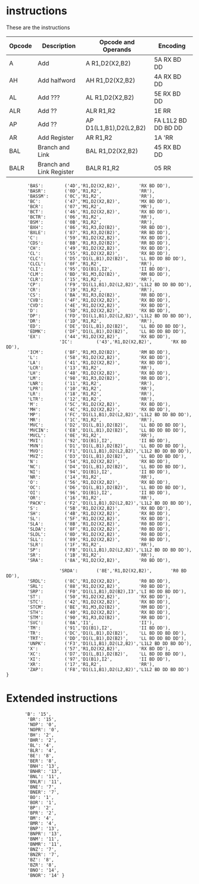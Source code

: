 # instructions

These are the instructions


| Opcode | Description              | Opcode and Operands       | Encoding             | 
|--------|--------------------------|---------------------------|----------------------|
| A      | Add                      | A    R1,D2(X2,B2)         | 5A RX BD DD          |
| AH     | Add halfword             | AH   R1,D2(X2,B2)         | 4A RX BD DD          |
| AL     | Add ???                  | AL   R1,D2(X2,B2)         | 5E RX BD DD          |
| ALR    | Add ??                   | ALR  R1,R2                | 1E RR                |
| AP     | Add ??                   | AP   D1(L1,B1),D2(L2,B2)  | FA L1L2 BD DD BD DD  |
| AR     | Add Register             | AR   R1,R2                | 1A 'RR               |
| BAL    | Branch and Link          | BAL  R1,D2(X2,B2)         | 45 RX BD DD          |
| BALR   | Branch and Link Register | BALR R1,R2                | 05 RR                |



  
            'BAS':        ('4D','R1,D2(X2,B2)',       'RX BD DD'),
            'BASR':       ('0D','R1,R2',              'RR'),
            'BASSM':      ('0C','R1,R2',              'RR'),
            'BC':         ('47','M1,D2(X2,B2)',       'MX BD DD'),
            'BCR':        ('07','M1,R2',              'MR'),
            'BCT':        ('46','R1,D2(X2,B2)',       'RX BD DD'),
            'BCTR':       ('06','R1,R2',              'RR'),
            'BSM':        ('0B','R1,R2',              'RR'),
            'BXH':        ('86','R1,R3,D2(B2)',       'RR BD DD'),
            'BXLE':       ('87','R1,R3,D2(B2)',       'RR BD DD'),
            'C':          ('59','R1,D2(X2,B2)',       'RX BD DD'),
            'CDS':        ('BB','R1,R3,D2(B2)',       'RR BD DD'),
            'CH':         ('49','R1,D2(X2,B2)',       'RX BD DD'),
            'CL':         ('55','R1,D2(X2,B2)',       'RX BD DD'),
            'CLC':        ('D5','D1(L,B1),D2(B2)',    'LL BD DD BD DD'),
            'CLCL':       ('0F','R1,R2',              'RR'),
            'CLI':        ('95','D1(B1),I2',          'II BD DD'),
            'CLM':        ('BD','R1,M3,D2(B2)',       'RM BD DD'),
            'CLR':        ('15','R1,R2',              'RR'),
            'CP':         ('F9','D1(L1,B1),D2(L2,B2)','L1L2 BD DD BD DD'),
            'CR':         ('19','R1,R2',              'RR'),
            'CS':         ('BA','R1,R3,D2(B2)',       'RR BD DD'),
            'CVB':        ('4F','R1,D2(X2,B2)',       'RX BD DD'),
            'CVD':        ('4E','R1,D2(X2,B2)',       'RX BD DD'),
            'D':          ('5D','R1,D2(X2,B2)',       'RX BD DD'),
            'DP':         ('FD','D1(L1,B1),D2(L2,B2)','L1L2 BD DD BD DD'),
            'DR':         ('1D','R1,R2',              'RR'),
            'ED':         ('DE','D1(L,B1),D2(B2)',    'LL BD DD BD DD'),
            'EDMK':       ('DF','D1(L,B1),D2(B2)',    'LL BD DD BD DD'),
            'EX':         ('44','R1,D2(X2,B2)',       'RX BD DD'),
                        'IC':         ('43','R1,D2(X2,B2)',       'RX BD DD'),
            'ICM':        ('BF','R1,M3,D2(B2)',       'RM BD DD'),
            'L':          ('58','R1,D2(X2,B2)',       'RX BD DD'),
            'LA':         ('41','R1,D2(X2,B2)',       'RX BD DD'),
            'LCR':        ('13','R1,R2',              'RR'),
            'LH':         ('48','R1,D2(X2,B2)',       'RX BD DD'),
            'LM':         ('98','R1,R3,D2(B2)',       'RR BD DD'),
            'LNR':        ('11','R1,R2',              'RR'),
            'LPR':        ('10','R1,R2',              'RR'),
            'LR':         ('18','R1,R2',              'RR'),
            'LTR':        ('12','R1,R2',              'RR'),
            'M':          ('5C','R1,D2(X2,B2)',       'RX BD DD'),
            'MH':         ('4C','R1,D2(X2,B2)',       'RX BD DD'),
            'MP':         ('FC','D1(L1,B1),D2(L2,B2)','L1L2 BD DD BD DD'),
            'MR':         ('1C','R1,R2',              'RR'),
            'MVC':        ('D2','D1(L,B1),D2(B2)',    'LL BD DD BD DD'),
            'MVCIN':      ('E8','D1(L,B1),D2(B2)',    'LL BD DD BD DD'),
            'MVCL':       ('0E','R1,R2',              'RR'),
            'MVI':        ('92','D1(B1),I2',          'II BD DD'),
            'MVN':        ('D1','D1(L,B1),D2(B2)',    'LL BD DD BD DD'),
            'MVO':        ('F1','D1(L1,B1),D2(L2,B2)','L1L2 BD DD BD DD'),
            'MVZ':        ('D3','D1(L,B1),D2(B2)',    'LL BD DD BD DD'),
            'N':          ('54','R1,D2(X2,B2)',       'RX BD DD'),
            'NC':         ('D4','D1(L,B1),D2(B2)',    'LL BD DD BD DD'),
            'NI':         ('94','D1(B1),I2',          'II BD DD'),
            'NR':         ('14','R1,R2',              'RR'),
            'O':          ('56','R1,D2(X2,B2)',       'RX BD DD'),
            'OC':         ('D6','D1(L,B1),D2(B2)',    'LL BD DD BD DD'),
            'OI':         ('96','D1(B1),I2',          'II BD DD'),
            'OR':         ('16','R1,R2',              'RR'),
            'PACK':       ('F2','D1(L1,B1),D2(L2,B2)','L1L2 BD DD BD DD'),
            'S':          ('5B','R1,D2(X2,B2)',       'RX BD DD'),
            'SH':         ('4B','R1,D2(X2,B2)',       'RX BD DD'),
            'SL':         ('5F','R1,D2(X2,B2)',       'RX BD DD'),
            'SLA':        ('8B','R1,D2(X2,B2)',       'R0 BD DD'),
            'SLDA':       ('8F','R1,D2(X2,B2)',       'R0 BD DD'),
            'SLDL':       ('8D','R1,D2(X2,B2)',       'R0 BD DD'),
            'SLL':        ('89','R1,D2(X2,B2)',       'R0 BD DD'),
            'SLR':        ('1F','R1,R2',              'RR'),
            'SP':         ('FB','D1(L1,B1),D2(L2,B2)','L1L2 BD DD BD DD'),
            'SR':         ('1B','R1,R2',              'RR'),
            'SRA':        ('8A','R1,D2(X2,B2)',       'R0 BD DD'),

                        'SRDA':       ('8E','R1,D2(X2,B2)',       'R0 BD DD'),
            'SRDL':       ('8C','R1,D2(X2,B2)',       'R0 BD DD'),
            'SRL':        ('88','R1,D2(X2,B2)',       'R0 BD DD'),
            'SRP':        ('F0','D1(L1,B1),D2(B2),I3','LI BD DD BD DD'),
            'ST':         ('50','R1,D2(X2,B2)',       'RX BD DD'),
            'STC':        ('42','R1,D2(X2,B2)',       'RX BD DD'),
            'STCM':       ('BE','R1,M3,D2(B2)',       'RM BD DD'),
            'STH':        ('40','R1,D2(X2,B2)',       'RX BD DD'),
            'STM':        ('90','R1,R3,D2(B2)',       'RR BD DD'),
            'SVC':        ('0A','I1',                 'II'),
            'TM':         ('91','D1(B1),I2',          'II BD DD'),
            'TR':         ('DC','D1(L,B1),D2(B2)',    'LL BD DD BD DD'),
            'TRT':        ('DD','D1(L,B1),D2(B2)',    'LL BD DD BD DD'),
            'UNPK':       ('F3','D1(L1,B1),D2(L2,B2)','L1L2 BD DD BD DD'),
            'X':          ('57','R1,D2(X2,B2)',       'RX BD DD'),
            'XC':         ('D7','D1(L,B1),D2(B2)',    'LL BD DD BD DD'),
            'XI':         ('97','D1(B1),I2',          'II BD DD'),
            'XR':         ('17','R1,R2',              'RR'),
            'ZAP':        ('F8','D1(L1,B1),D2(L2,B2)','L1L2 BD DD BD DD') }


# Extended instructions

           'B': '15',
            'BR': '15',
            'NOP': '0',
            'NOPR': '0',
            'BH': '2',
            'BHR': '2',
            'BL': '4',
            'BLR': '4',
            'BE': '8',
            'BER': '8',
            'BNH': '13',
            'BNHR': '13',
            'BNL': '11',
            'BNLR': '11',
            'BNE': '7',
            'BNER': '7',
            'BO': '1',
            'BOR': '1',
            'BP': '2',
            'BPR': '2',
            'BM': '4',
            'BMR': '4',
            'BNP': '13',
            'BNPR': '13',
            'BNM': '11',
            'BNMR': '11',
            'BNZ': '7',
            'BNZR': '7',
            'BZ': '8',
            'BZR': '8',
            'BNO': '14',
            'BNOR': '14' }


